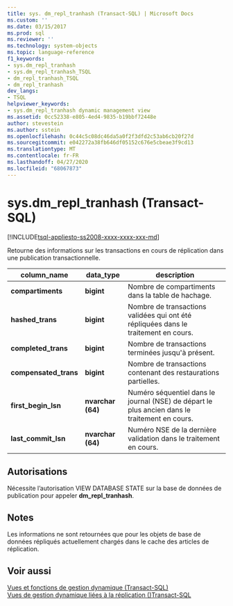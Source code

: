 ```yaml
---
title: sys. dm_repl_tranhash (Transact-SQL) | Microsoft Docs
ms.custom: ''
ms.date: 03/15/2017
ms.prod: sql
ms.reviewer: ''
ms.technology: system-objects
ms.topic: language-reference
f1_keywords:
- sys.dm_repl_tranhash
- sys.dm_repl_tranhash_TSQL
- dm_repl_tranhash_TSQL
- dm_repl_tranhash
dev_langs:
- TSQL
helpviewer_keywords:
- sys.dm_repl_tranhash dynamic management view
ms.assetid: 0cc52338-e805-4ed4-9835-b19bbf72448e
author: stevestein
ms.author: sstein
ms.openlocfilehash: 0c44c5c08dc46da5a0f2f3dfd2c53ab6cb20f27d
ms.sourcegitcommit: e042272a38fb646df05152c676e5cbeae3f9cd13
ms.translationtype: MT
ms.contentlocale: fr-FR
ms.lasthandoff: 04/27/2020
ms.locfileid: "68067873"
---
```

# <a name="sysdm_repl_tranhash-transact-sql"></a>sys.dm_repl_tranhash (Transact-SQL)
[!INCLUDE[tsql-appliesto-ss2008-xxxx-xxxx-xxx-md](../../includes/tsql-appliesto-ss2008-xxxx-xxxx-xxx-md.md)]

  Retourne des informations sur les transactions en cours de réplication dans une publication transactionnelle.  
  
|column_name|data_type|description|  
|------------------|----------------|-----------------|  
|**compartiments**|**bigint**|Nombre de compartiments dans la table de hachage.|  
|**hashed_trans**|**bigint**|Nombre de transactions validées qui ont été répliquées dans le traitement en cours.|  
|**completed_trans**|**bigint**|Nombre de transactions terminées jusqu'à présent.|  
|**compensated_trans**|**bigint**|Nombre de transactions contenant des restaurations partielles.|  
|**first_begin_lsn**|**nvarchar (64)**|Numéro séquentiel dans le journal (NSE) de départ le plus ancien dans le traitement en cours.|  
|**last_commit_lsn**|**nvarchar (64)**|Numéro NSE de la dernière validation dans le traitement en cours.|  
  
## <a name="permissions"></a>Autorisations  
 Nécessite l’autorisation VIEW DATABASE STATE sur la base de données de publication pour appeler **dm_repl_tranhash**.  
  
## <a name="remarks"></a>Notes  
 Les informations ne sont retournées que pour les objets de base de données répliqués actuellement chargés dans le cache des articles de réplication.  
  
## <a name="see-also"></a>Voir aussi  
 [Vues et fonctions de gestion dynamique &#40;Transact-SQL&#41;](~/relational-databases/system-dynamic-management-views/system-dynamic-management-views.md)   
 [Vues de gestion dynamique liées à la réplication &#40;&#41;Transact-SQL](../../relational-databases/system-dynamic-management-views/replication-related-dynamic-management-views-transact-sql.md)  
  
  
